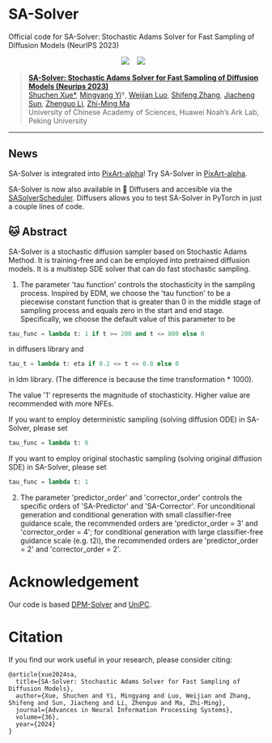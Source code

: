 # SA-Solver
Official code for SA-Solver: Stochastic Adams Solver for Fast Sampling of Diffusion Models (NeurIPS 2023)
<div align="center">
  <a href="https://arxiv.org/pdf/2309.05019.pdf"><img src="https://img.shields.io/static/v1?label=Paper&message=Arxiv&color=red&logo=arxiv"></a> &ensp;
  <a href="https://github.com/PixArt-alpha/PixArt-alpha/blob/master/diffusion/sa_solver_diffusers.py"><img src="https://img.shields.io/static/v1?label=Project%20Page&message=Github&color=blue&logo=github-pages"></a> &ensp;
</div>

> [**SA-Solver: Stochastic Adams Solver for Fast Sampling of Diffusion Models (Neurips 2023)**](https://arxiv.org/pdf/2309.05019.pdf)<br>
> [Shuchen Xue*](https://github.com/scxue), [Mingyang Yi]()&#8224;, 
> [Weijian Luo](), [Shifeng Zhang](), [Jiacheng Sun](),
> [Zhenguo Li](https://scholar.google.com/citations?user=XboZC1AAAAAJ),
> [Zhi-Ming Ma]()
> <br>University of Chinese Academy of Sciences, Huawei Noah’s Ark Lab, Peking University<br>
---

## News

SA-Solver is integrated into [PixArt-alpha](https://github.com/PixArt-alpha/PixArt-alpha)! Try SA-Solver in [PixArt-alpha](https://github.com/PixArt-alpha/PixArt-alpha).

SA-Solver is now also available in 🧨 Diffusers and accesible via the [SASolverScheduler](https://github.com/huggingface/diffusers/blob/main/src/diffusers/schedulers/scheduling_sasolver.py).
Diffusers allows you to test SA-Solver in PyTorch in just a couple lines of code.

## 🐱 Abstract
SA-Solver is a stochastic diffusion sampler based on Stochastic Adams Method. It is training-free and can be employed into pretrained diffusion models. It is a multistep SDE solver that can do fast stochastic sampling. 

1. The parameter 'tau function' controls the stochasticity in the sampling process. Inspired by EDM, we choose the 'tau function' to be a piecewise constant function that is greater than 0 in the middle stage of sampling process and equals zero in the start and end stage. Specifically, we choose the default value of this parameter to be

```python
tau_func = lambda t: 1 if t >= 200 and t <= 800 else 0
```

in diffusers library and 

```python
tau_t = lambda t: eta if 0.2 <= t <= 0.8 else 0
```

in ldm library. (The difference is because the time transformation * 1000).

The value '1' represents the magnitude of stochasticity. Higher value are recommended with more NFEs.

If you want to employ deterministic sampling (solving diffusion ODE) in SA-Solver, please set

```python
tau_func = lambda t: 0
```

If you want to employ original stochastic sampling (solving original diffusion SDE) in SA-Solver, please set

```python
tau_func = lambda t: 1
```


2. The parameter 'predictor_order' and 'corrector_order' controls the specific orders of 'SA-Predictor' and 'SA-Corrector'. For unconditional generation and conditional generation with small classifier-free guidance scale, the recommended orders are 'predictor_order = 3' and 'corrector_order = 4'; for conditional generation with large classifier-free guidance scale (e.g. t2i), the recommended orders are 'predictor_order = 2' and 'corrector_order = 2'.

# Acknowledgement

Our code is based [DPM-Solver](https://github.com/LuChengTHU/dpm-solver) and [UniPC](https://github.com/wl-zhao/UniPC).

# Citation

If you find our work useful in your research, please consider citing:

```
@article{xue2024sa,
  title={SA-Solver: Stochastic Adams Solver for Fast Sampling of Diffusion Models},
  author={Xue, Shuchen and Yi, Mingyang and Luo, Weijian and Zhang, Shifeng and Sun, Jiacheng and Li, Zhenguo and Ma, Zhi-Ming},
  journal={Advances in Neural Information Processing Systems},
  volume={36},
  year={2024}
}
```